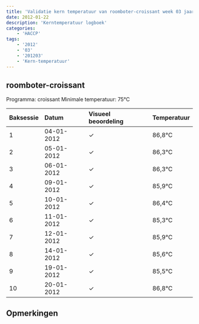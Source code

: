 ```yaml
---
title: 'Validatie kern temperatuur van roomboter-croissant week 03 jaar 2012'
date: 2012-01-22
description: 'Kerntemperatuur logboek'
categories:
    - 'HACCP'
tags:
    - '2012'
    - '03'
    - '201203'
    - 'Kern-temperatuur'
---
```


## roomboter-croissant

Programma: croissant
Minimale temperatuur: 75°C

| Baksessie | Datum | Visueel beoordeling | Temperatuur |
|:---|:---|:---|:---|
| 1 | 04-01-2012 | &check; | 86,8°C |
| 2 | 05-01-2012 | &check; | 86,3°C |
| 3 | 06-01-2012 | &check; | 86,3°C |
| 4 | 09-01-2012 | &check; | 85,9°C |
| 5 | 10-01-2012 | &check; | 86,4°C |
| 6 | 11-01-2012 | &check; | 85,3°C |
| 7 | 12-01-2012 | &check; | 85,9°C |
| 8 | 14-01-2012 | &check; | 85,6°C |
| 9 | 19-01-2012 | &check; | 85,5°C |
| 10 | 20-01-2012 | &check; | 86,8°C |

## Opmerkingen


